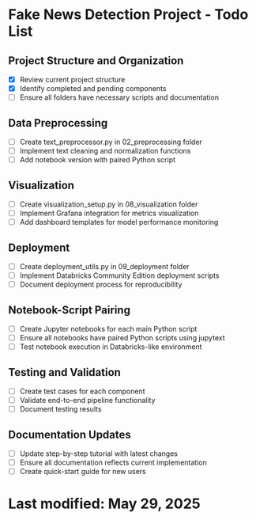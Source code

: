 # Fake News Detection Project - Todo List

## Project Structure and Organization
- [x] Review current project structure
- [x] Identify completed and pending components
- [ ] Ensure all folders have necessary scripts and documentation

## Data Preprocessing
- [ ] Create text_preprocessor.py in 02_preprocessing folder
- [ ] Implement text cleaning and normalization functions
- [ ] Add notebook version with paired Python script

## Visualization
- [ ] Create visualization_setup.py in 08_visualization folder
- [ ] Implement Grafana integration for metrics visualization
- [ ] Add dashboard templates for model performance monitoring

## Deployment
- [ ] Create deployment_utils.py in 09_deployment folder
- [ ] Implement Databricks Community Edition deployment scripts
- [ ] Document deployment process for reproducibility

## Notebook-Script Pairing
- [ ] Create Jupyter notebooks for each main Python script
- [ ] Ensure all notebooks have paired Python scripts using jupytext
- [ ] Test notebook execution in Databricks-like environment

## Testing and Validation
- [ ] Create test cases for each component
- [ ] Validate end-to-end pipeline functionality
- [ ] Document testing results

## Documentation Updates
- [ ] Update step-by-step tutorial with latest changes
- [ ] Ensure all documentation reflects current implementation
- [ ] Create quick-start guide for new users

# Last modified: May 29, 2025
